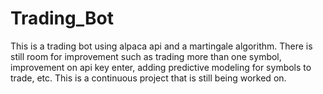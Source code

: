 # Trading_Bot 

This is a trading bot using alpaca api and a martingale algorithm. There is still room for improvement such as trading more than one symbol, improvement on api key enter, adding predictive modeling for symbols to trade, etc. This is a continuous project that is still being worked on.  
